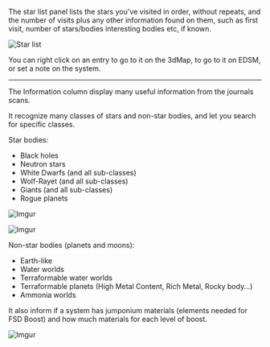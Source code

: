 The star list panel lists the stars you've visited in order, without repeats, and the number of visits plus any other information found on them, such as first visit, number of stars/bodies interesting bodies etc, if known.

![Star list](https://i.imgur.com/TosQEcS.png)

You can right click on an entry to go to it on the 3dMap, to go to it on EDSM, or set a note on the system.

---

The Information column display many useful information from the journals scans.

It recognize many classes of stars and non-star bodies, and let you search for specific classes.

Star bodies:
- Black holes
- Neutron stars
- White Dwarfs (and all sub-classes)
- Wolf-Rayet (and all sub-classes)
- Giants (and all sub-classes)
- Rogue planets

![Imgur](https://i.imgur.com/BVKLdOm.png)

![Imgur](https://i.imgur.com/cAPDtaR.png)

Non-star bodies (planets and moons):
- Earth-like
- Water worlds
- Terraformable water worlds
- Terraformable planets (High Metal Content, Rich Metal, Rocky body...)
- Ammonia worlds

It also inform if a system has jumponium materials (elements needed for FSD Boost) and how much materials for each level of boost.

![Imgur](https://i.imgur.com/Ket3Ehj.png)